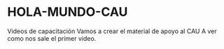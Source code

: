 # HOLA-MUNDO-CAU
Videos de capacitación
Vamos a crear el material de apoyo al CAU
A ver como nos sale el primer video.
